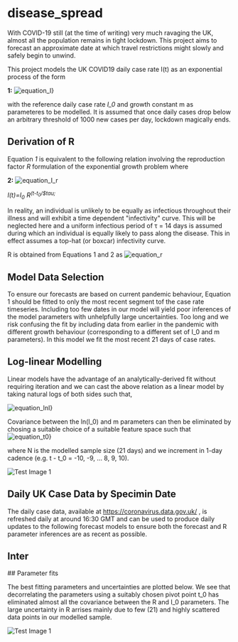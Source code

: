 # disease_spread

With COVID-19 still (at the time of writing) very much ravaging the UK, almost all the population remains in tight lockdown. This project aims to forecast an approximate date at which travel restrictions might slowly and safely begin to unwind. 

This project models the UK COVID19 daily case rate I(t) as an exponential process of the form

**1:** <img src="https://latex.codecogs.com/svg.latex?\Large&space;I(t)=I_0e^{m(t-t_0)}" title="equation_I}" />  

with the reference daily case rate *I_0* and growth constant m as parameteres to be modelled. It is assumed that once daily cases drop below an arbitrary threshold of 1000 new cases per day, lockdown magically ends.


## Derivation of R

Equation *1* is equivalent to the following relation involving the reproduction factor *R* formulation of the exponential growth problem where

**2:** <img src="https://latex.codecogs.com/svg.latex?\Large&space;I(t)=I_0R^{(t-t_0)/\tau}" title="equation_I_r" />

*I(t)=I<sub>0</sub> R<sup>(t-t<sub>0</sub>/$tau;*

In reality, an individual is unlikely to be equally as infectious throughout their illness and will exhibit a time dependent "infectivity" curve. This will be neglected here and a uniform infectious period of &tau; = 14 days is assumed during which an individual is equally likely to pass along the disease. This in effect assumes a top-hat (or boxcar) infectivity curve. 

 R is obtained from Equations 1 and 2 as 
<img src="https://latex.codecogs.com/svg.latex?\Large&space;R=e^{m\tau}" title="equation_r" />



## Model Data Selection

To ensure our forecasts are based on current pandemic behaviour, Equation 1 should be fitted to only the most recent segment tof the case rate timeseries. Including too few dates in our model will yield poor inferences of the model parameters with unhelpfully large uncertainties. Too long and we risk confusing the fit by including data from earlier in the pandemic with different growth behaviour (corresponding to a different set of I_0 and m parameters). In this model we fit the most recent 21 days of case rates.


## Log-linear Modelling

Linear models have the advantage of an analytically-derived fit without requiring iteration and we can cast the above relation as a linear model by taking natural logs of both sides such that, 

<img src="https://latex.codecogs.com/svg.latex?\Large&space;ln(I)=ln(I_0)+m(t-t_0)" title="equation_lnI}" />

Covariance between the ln(I_0) and m parameters can then be eliminated by chosing a suitable choice of a suitable feature space such that
<img src="https://latex.codecogs.com/svg.latex?\Large&space;t-t_0 = -N/2 ... N/2" title="equation_t0}" />

where N is the modelled sample size (21 days) and we increment in 1-day cadence (e.g. t - t_0 = -10, -9, ... 8, 9, 10).



![Test Image 1](https://github.com/dstarkey23/disease_spread/blob/master/results/recent/forecast.png)


## Daily UK Case Data by Specimin Date
The daily case data, available at https://coronavirus.data.gov.uk/ , is refreshed daily at around 16:30 GMT and can be used to produce daily updates to the following forecast models to ensure both the forecast and R parameter inferences are as recent as possible.


## Inter





## Parameter fits

The best fitting parameters and uncertainties are plotted below. We see that decorrelating the parameters using a suitably chosen  pivot point t_0 has eliminated almost all the covariance between the R and I_0 parameters. The large uncertainty in R arrises mainly due to few (21) and highly scattered data points in our modelled sample.

![Test Image 1](https://github.com/dstarkey23/disease_spread/blob/master/results/recent/correlation.png)


